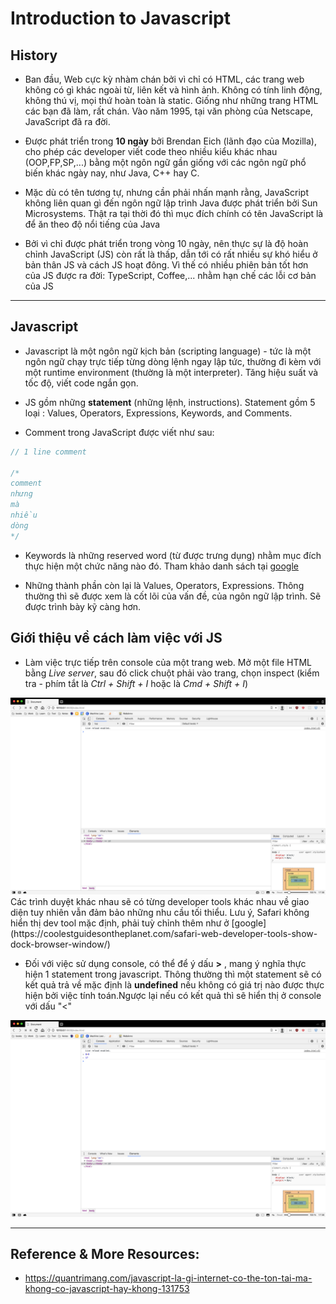 # Introduction to Javascript
## History
- Ban đầu, Web cực kỳ nhàm chán bởi vì chỉ có HTML, các trang web không có gì khác ngoài từ, liên kết và hình ảnh. Không có tính linh động, không thú vị, mọi thứ hoàn toàn là static. Giống như những trang HTML các bạn đã làm, rất chán. Vào năm 1995, tại văn phòng của Netscape, JavaScript đã ra đời.
- Được phát triển trong **10 ngày** bởi Brendan Eich (lãnh đạo của Mozilla), cho phép các developer viết code theo nhiều kiểu khác nhau (OOP,FP,SP,...) bằng một ngôn ngữ gần giống với các ngôn ngữ phổ biến khác ngày nay, như Java, C++ hay C.

- Mặc dù có tên tương tự, nhưng cần phải nhấn mạnh rằng, JavaScript không liên quan gì đến ngôn ngữ lập trình Java được phát triển bởi Sun Microsystems. Thật ra tại thời đó thì mục đích chính có tên JavaScript là để ăn theo độ nổi tiếng của Java

- Bởi vì chỉ được phát triển trong vòng 10 ngày, nên thực sự là độ hoàn chỉnh JavaScript (JS) còn rất là thấp, dẫn tới có rất nhiều sự khó hiểu ở bản thân JS và cách JS hoạt đông. Vì thế có nhiều phiên bản tốt hơn của JS được ra đời: TypeScript, Coffee,... nhằm hạn chế các lỗi cơ bản của JS

---

## Javascript
- Javascript là một ngôn ngữ kịch bản (scripting language) - tức là một ngôn ngữ chạy trực tiếp từng dòng lệnh ngay lập tức, thường đi kèm với một runtime environment (thường là một interpreter). Tăng hiệu suất và tốc độ, viết code ngắn gọn.

- JS gồm những **statement** (những lệnh, instructions). Statement gồm 5 loại : Values, Operators, Expressions, Keywords, and Comments.

- Comment trong JavaScript được viết như sau:

```js
// 1 line comment

/*
comment 
nhưng
mà 
nhiều
dòng
*/

```
- Keywords là những reserved word (từ được trưng dụng) nhằm mục đích thực hiện một chức năng nào đó. Tham khảo danh sách tại [google](https://www.w3schools.com/js/js_reserved.asp)

- Những thành phần còn lại là Values, Operators, Expressions. Thông thường thì sẽ được xem là cốt lõi của vấn đề, của ngôn ngữ lập trình. Sẽ được trình bày kỹ càng hơn.

## Giới thiệu về cách làm việc với JS
- Làm việc trực tiếp trên console của một trang web. Mở một file HTML bằng *Live server*, sau đó click chuột phải vào trang, chọn inspect (kiểm tra - phím tắt là *Ctrl + Shift + I* hoặc là *Cmd + Shift + I*)
<img src="../sources/C4EJS-Lecture 5.1.png">
Các trình duyệt khác nhau sẽ có từng developer tools khác nhau về giao diện tuy nhiên vẫn đảm bảo những nhu cầu tối thiểu. Lưu ý, Safari không hiển thị dev tool mặc định, phải tuỳ chỉnh thêm như ở [google](https://coolestguidesontheplanet.com/safari-web-developer-tools-show-dock-browser-window/)

- Đối với việc sử dụng console, có thể để ý dấu **>** , mang ý nghĩa thực hiện 1 statement trong javascript. Thông thường thì một statement sẽ có kết quả trả về mặc định là **undefined** nếu không có giá trị nào được thực hiện bởi việc tính toán.Ngược lại nếu có kết quả thì sẽ hiển thị ở console với dấu "<"
<img src="../sources/C4EJS-Lecture 5.2.png">

---

## Reference & More Resources: 
* https://quantrimang.com/javascript-la-gi-internet-co-the-ton-tai-ma-khong-co-javascript-hay-khong-131753